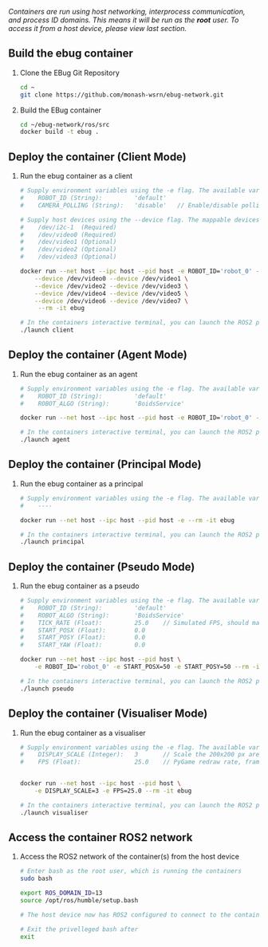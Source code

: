 
*Containers are run using host networking, interprocess communication, and process ID domains.*
*This means it will be run as the **root** user. To access it from a host device, please view last section.*

## Build the ebug container
1. Clone the EBug Git Repository
    ```sh
    cd ~
    git clone https://github.com/monash-wsrn/ebug-network.git
    ```
2. Build the EBug container
    ```sh
    cd ~/ebug-network/ros/src
    docker build -t ebug .
    ```


## Deploy the container (Client Mode)
1. Run the ebug container as a client
    ```sh
    # Supply environment variables using the -e flag. The available variable defaults are:
    #    ROBOT_ID (String):         'default'
    #    CAMERA_POLLING (String):   'disable'   // Enable/disable polling additional cameras
    
    # Supply host devices using the --device flag. The mappable devices are:
    #    /dev/i2c-1  (Required)
    #    /dev/video0 (Required)
    #    /dev/video1 (Optional)
    #    /dev/video2 (Optional)
    #    /dev/video3 (Optional)

    docker run --net host --ipc host --pid host -e ROBOT_ID='robot_0' --device /dev/i2c-1 \
        --device /dev/video0 --device /dev/video1 \
        --device /dev/video2 --device /dev/video3 \
        --device /dev/video4 --device /dev/video5 \
        --device /dev/video6 --device /dev/video7 \
         --rm -it ebug
    
    # In the containers interactive terminal, you can launch the ROS2 package
    ./launch client
    ```


## Deploy the container (Agent Mode)
1. Run the ebug container as an agent
    ```sh
    # Supply environment variables using the -e flag. The available variable defaults are:
    #    ROBOT_ID (String):         'default'
    #    ROBOT_ALGO (String):       'BoidsService'

    docker run --net host --ipc host --pid host -e ROBOT_ID='robot_0' --rm -it ebug
    
    # In the containers interactive terminal, you can launch the ROS2 package
    ./launch agent
    ```


## Deploy the container (Principal Mode)
1. Run the ebug container as a principal
    ```sh
    # Supply environment variables using the -e flag. The available variable defaults are:
    #    ----

    docker run --net host --ipc host --pid host -e --rm -it ebug
    
    # In the containers interactive terminal, you can launch the ROS2 package
    ./launch principal
    ```


## Deploy the container (Pseudo Mode)
1. Run the ebug container as a pseudo
    ```sh
    # Supply environment variables using the -e flag. The available variable defaults are:
    #    ROBOT_ID (String):         'default'
    #    ROBOT_ALGO (String):       'BoidsService'
    #    TICK_RATE (Float):         25.0    // Simulated FPS, should match actual cameras
    #    START_POSX (Float):        0.0
    #    START_POSY (Float):        0.0
    #    START_YAW (Float):         0.0

    docker run --net host --ipc host --pid host \
        -e ROBOT_ID='robot_0' -e START_POSX=50 -e START_POSY=50 --rm -it ebug
    
    # In the containers interactive terminal, you can launch the ROS2 package
    ./launch pseudo
    ```


## Deploy the container (Visualiser Mode)
1. Run the ebug container as a visualiser
    ```sh
    # Supply environment variables using the -e flag. The available variable defaults are:
    #    DISPLAY_SCALE (Integer):   3       // Scale the 200x200 px arena display
    #    FPS (Float):               25.0    // PyGame redraw rate, frames per second


    docker run --net host --ipc host --pid host \
        -e DISPLAY_SCALE=3 -e FPS=25.0 --rm -it ebug
    
    # In the containers interactive terminal, you can launch the ROS2 package
    ./launch visualiser
    ```


## Access the container ROS2 network
1. Access the ROS2 network of the container(s) from the host device
    ```sh
    # Enter bash as the root user, which is running the containers
    sudo bash

    export ROS_DOMAIN_ID=13
    source /opt/ros/humble/setup.bash

    # The host device now has ROS2 configured to connect to the containers

    # Exit the privelleged bash after 
    exit
    ```


